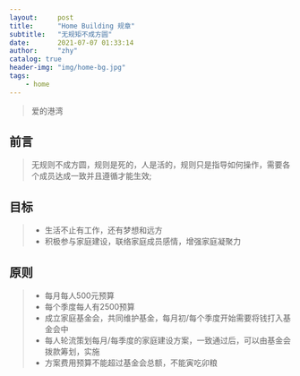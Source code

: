 ```yaml
---
layout:     post
title:      "Home Building 规章"
subtitle:   "无规矩不成方圆"
date:       2021-07-07 01:33:14
author:     "zhy"
catalog: true
header-img: "img/home-bg.jpg"
tags:
    - home
---
```


> 爱的港湾


## 前言
> 无规则不成方圆，规则是死的，人是活的，规则只是指导如何操作，需要各个成员达成一致并且遵循才能生效;

## 目标
>* 生活不止有工作，还有梦想和远方
>* 积极参与家庭建设，联络家庭成员感情，增强家庭凝聚力


## 原则
>* 每月每人500元预算
>* 每个季度每人有2500预算
>* 成立家庭基金会，共同维护基金，每月初/每个季度开始需要将钱打入基金会中
>* 每人轮流策划每月/每季度的家庭建设方案，一致通过后，可以由基金会拨款筹划，实施
>* 方案费用预算不能超过基金会总额，不能寅吃卯粮
